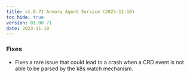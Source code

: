 ```yaml
---
title: v1.0.71 Armory Agent Service (2023-11-10)
toc_hide: true
version: 01.00.71
date: 2023-11-10
---
```


### Fixes
- Fixes a rare issue that could lead to a crash when a CRD event is not able to be parsed by the k8s watch mechanism.
